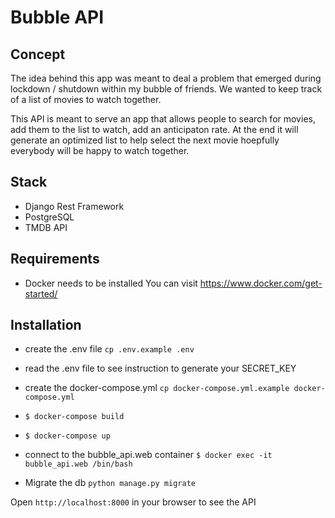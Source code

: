 # Bubble API

## Concept

The idea behind this app was meant to deal a problem that emerged during lockdown / shutdown within my bubble of friends. 
We wanted to keep track of a list of movies to watch together. 

This API is meant to serve an app that allows people to search for movies, add them to the list to watch, add an anticipaton rate. At the end it will generate an optimized list to help select the next movie hoepfully everybody will be happy to watch together.

## Stack

- Django Rest Framework
- PostgreSQL
- TMDB API

## Requirements

- Docker needs to be installed
    You can visit https://www.docker.com/get-started/

## Installation

- create the .env file `cp .env.example .env`
- read the .env file to see instruction to generate your SECRET_KEY
- create the docker-compose.yml `cp docker-compose.yml.example docker-compose.yml`

- `$ docker-compose build`
- `$ docker-compose up`

- connect to the bubble_api.web container `$ docker exec -it bubble_api.web /bin/bash`
- Migrate the db `python manage.py migrate`

Open `http://localhost:8000` in your browser to see the API